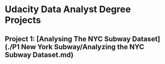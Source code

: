 # Udacity Data Analyst Degree Projects

## Project 1: [Analysing The NYC Subway Dataset](./P1 New York Subway/Analyzing the NYC Subway Dataset.md)


